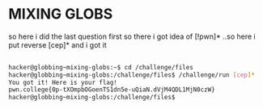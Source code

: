 # MIXING GLOBS
so here i did the last question first so there i got idea of [!pwn]* ..so here i put reverse [cep]* and i got it
``` bash
                                                                             Connected!
hacker@globbing~mixing-globs:~$ cd /challenge/files
hacker@globbing~mixing-globs:/challenge/files$ /challenge/run [cep]*
You got it! Here is your flag!
pwn.college{0p-tXOmpbOGoenTS1dn5e-uQiaN.dVjM4QDL1MjN0czW}
hacker@globbing~mixing-globs:/challenge/files$
```
